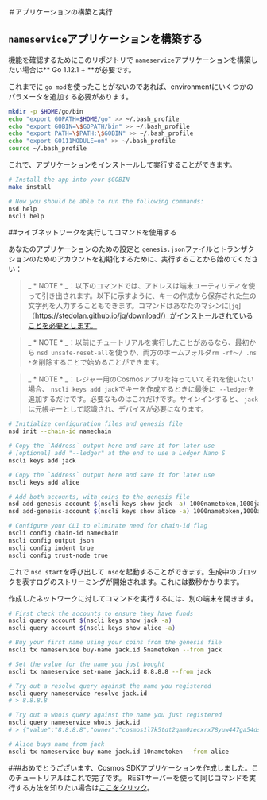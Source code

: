 ＃アプリケーションの構築と実行

## `nameservice`アプリケーションを構築する

機能を確認するためにこのリポジトリで `nameservice`アプリケーションを構築したい場合は** Go 1.12.1 + **が必要です。

これまでに `go mod`を使ったことがないのであれば、environmentにいくつかのパラメータを追加する必要があります。

```bash
mkdir -p $HOME/go/bin
echo "export GOPATH=$HOME/go" >> ~/.bash_profile
echo "export GOBIN=\$GOPATH/bin" >> ~/.bash_profile
echo "export PATH=\$PATH:\$GOBIN" >> ~/.bash_profile
echo "export GO111MODULE=on" >> ~/.bash_profile
source ~/.bash_profile
```

これで、アプリケーションをインストールして実行することができます。

```bash
# Install the app into your $GOBIN
make install

# Now you should be able to run the following commands:
nsd help
nscli help
```

##ライブネットワークを実行してコマンドを使用する

あなたのアプリケーションのための設定と `genesis.json`ファイルとトランザクションのためのアカウントを初期化するために、実行することから始めてください：

> _ * NOTE * _：以下のコマンドでは、アドレスは端末ユーティリティを使って引き出されます。以下に示すように、キーの作成から保存された生の文字列を入力することもできます。コマンドはあなたのマシンに[`jq`]（https://stedolan.github.io/jq/download/）がインストールされていることを必要とします。

> _ * NOTE * _：以前にチュートリアルを実行したことがあるなら、最初から `nsd unsafe-reset-all`を使うか、両方のホームフォルダ` rm -rf〜/ .ns * `を削除することで始めることができます。

> _ * NOTE * _：レジャー用のCosmosアプリを持っていてそれを使いたい場合、 `nscli keys add jack`でキーを作成するときに最後に` --ledger`を追加するだけです。必要なものはこれだけです。サインインすると、 `jack`は元帳キーとして認識され、デバイスが必要になります。

```bash
# Initialize configuration files and genesis file
nsd init --chain-id namechain

# Copy the `Address` output here and save it for later use 
# [optional] add "--ledger" at the end to use a Ledger Nano S 
nscli keys add jack

# Copy the `Address` output here and save it for later use
nscli keys add alice

# Add both accounts, with coins to the genesis file
nsd add-genesis-account $(nscli keys show jack -a) 1000nametoken,1000jackcoin
nsd add-genesis-account $(nscli keys show alice -a) 1000nametoken,1000alicecoin

# Configure your CLI to eliminate need for chain-id flag
nscli config chain-id namechain
nscli config output json
nscli config indent true
nscli config trust-node true
```

これで `nsd start`を呼び出して` nsd`を起動することができます。生成中のブロックを表すログのストリーミングが開始されます。これには数秒かかります。

作成したネットワークに対してコマンドを実行するには、別の端末を開きます。

```bash
# First check the accounts to ensure they have funds
nscli query account $(nscli keys show jack -a) 
nscli query account $(nscli keys show alice -a) 

# Buy your first name using your coins from the genesis file
nscli tx nameservice buy-name jack.id 5nametoken --from jack 

# Set the value for the name you just bought
nscli tx nameservice set-name jack.id 8.8.8.8 --from jack 

# Try out a resolve query against the name you registered
nscli query nameservice resolve jack.id
# > 8.8.8.8

# Try out a whois query against the name you just registered
nscli query nameservice whois jack.id
# > {"value":"8.8.8.8","owner":"cosmos1l7k5tdt2qam0zecxrx78yuw447ga54dsmtpk2s","price":[{"denom":"nametoken","amount":"5"}]}

# Alice buys name from jack
nscli tx nameservice buy-name jack.id 10nametoken --from alice 
```

###おめでとうございます、Cosmos SDKアプリケーションを作成しました。このチュートリアルはこれで完了です。 RESTサーバーを使って同じコマンドを実行する方法を知りたい場合は[ここをクリック](run-rest.md)。
